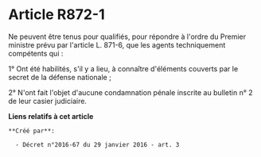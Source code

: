 # Article R872-1

Ne peuvent être tenus pour qualifiés, pour répondre à l'ordre du Premier ministre prévu par l'article L. 871-6, que les
agents techniquement compétents qui : 

1° Ont été habilités, s'il y a lieu, à connaître d'éléments couverts par le secret de la défense nationale ; 

2° N'ont fait l'objet d'aucune condamnation pénale inscrite au bulletin n° 2 de leur casier judiciaire.

**Liens relatifs à cet article**

	**Créé par**:

	  - Décret n°2016-67 du 29 janvier 2016 - art. 3

